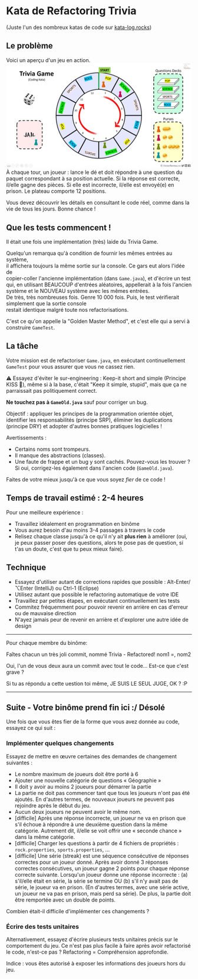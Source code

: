 # Kata de Refactoring Trivia  
(Juste l'un des nombreux katas de code sur [kata-log.rocks](https://kata-log.rocks/))

## Le problème  
Voici un aperçu d'un jeu en action.  
![Image du jeu Trivia](trivia.jpg)  
À chaque tour, un joueur : lance le dé et doit répondre à une question du paquet correspondant à sa position actuelle. Si la réponse est correcte, il/elle gagne des pièces. Si elle est incorrecte, il/elle est envoyé(e) en prison. Le plateau comporte 12 positions.

Vous devez découvrir les détails en consultant le code réel, comme dans la vie de tous les jours. Bonne chance !

## Que les tests commencent !  
Il était une fois une implémentation (très) laide du Trivia Game.

Quelqu'un remarqua qu'à condition de fournir les mêmes entrées au système,  
il affichera toujours la même sortie sur la console. Ce gars eut alors l'idée de  
copier-coller l'ancienne implémentation (dans `Game.java`), et d'écrire un test  
qui, en utilisant BEAUCOUP d'entrées aléatoires, appellerait à la fois l'ancien système et le NOUVEAU système avec les mêmes entrées.  
De très, très nombreuses fois. Genre 10 000 fois. Puis, le test vérifierait simplement que la sortie console  
restait identique malgré toute nos refactorisations.

C'est ce qu'on appelle la "Golden Master Method", et c'est elle qui a servi à construire `GameTest`.

## La tâche  
Votre mission est de refactoriser `Game.java`, en exécutant continuellement `GameTest` pour vous assurer que vous ne cassez rien.

⚠️ Essayez d'éviter le sur-engineering : Keep-it short and simple (Principe KISS 💋), même si à la base, c'était "Keep it simple, stupid", mais que ça ne parraissait pas politiquement correct.

**Ne touchez pas à `GameOld.java`** sauf pour corriger un bug.

Objectif : appliquer les principes de la programmation orientée objet, identifier les responsabilités (principe SRP), éliminer les duplications (principe DRY) et adopter d'autres bonnes pratiques logicielles !

Avertissements :  
- Certains noms sont trompeurs.  
- Il manque des abstractions (classes).  
- Une faute de frappe et un bug y sont cachés. Pouvez-vous les trouver ? Si oui, corrigez-les également dans l'ancien code (`GameOld.java`).

Faites de votre mieux jusqu'à ce que vous soyez *fier* de ce code !

## Temps de travail estimé : 2-4 heures  
Pour une meilleure expérience :  
- Travaillez idéalement en programmation en binôme  
- Vous aurez besoin d'au moins 3-4 passages à travers le code  
- Relisez chaque classe jusqu'à ce qu'il n'y ait **plus rien** à améliorer (oui, je peux passer poser des questions, alors te pose pas de question, si t'as un doute, c'est que tu peux mieux faire).

## Technique  
- Essayez d'utiliser autant de corrections rapides que possible : Alt-Enter/⌥Enter (IntelliJ) ou Ctrl-1 (Eclipse)  
- Utilisez autant que possible le refactoring automatique de votre IDE  
- Travaillez par petites étapes, en exécutant continuellement les tests  
- Commitez fréquemment pour pouvoir revenir en arrière en cas d'erreur ou de mauvaise direction  
- N'ayez jamais peur de revenir en arrière et d'explorer une autre idée de design

***
Pour chaque membre du binôme:

Faîtes chacun un très joli commit, nommé Trivia - Refactored! nom1 =, nom2

Oui, l'un de vous deux aura un commit avec tout le code... Est-ce que c'est grave ?  

Si tu as répondu a cette uestion toi même, JE SUIS LE SEUL JUGE, OK ? :P
***

## Suite - Votre binôme prend fin ici :/ Désolé

Une fois que vous êtes fier de la forme que vous avez donnée au code, essayez ce qui suit :

### Implémenter quelques changements  
Essayez de mettre en œuvre certaines des demandes de changement suivantes :  
- Le nombre maximum de joueurs doit être porté à 6  
- Ajouter une nouvelle catégorie de questions « Géographie »  
- Il doit y avoir au moins 2 joueurs pour démarrer la partie  
- La partie ne doit pas commencer tant que tous les joueurs n'ont pas été ajoutés. En d'autres termes, de nouveaux joueurs ne peuvent pas rejoindre après le début du jeu.  
- Aucun deux joueurs ne peuvent avoir le même nom.  
- [difficile] Après une réponse incorrecte, un joueur ne va en prison que s'il échoue à répondre à une deuxième question dans la même catégorie. Autrement dit, il/elle se voit offrir une « seconde chance » dans la même catégorie.  
- [difficile] Charger les questions à partir de 4 fichiers de propriétés : `rock.properties`, `sports.properties`, ...  
- [difficile] Une série (streak) est une séquence consécutive de réponses correctes pour un joueur donné. Après avoir donné 3 réponses correctes consécutives, un joueur gagne 2 points pour chaque réponse correcte suivante. Lorsqu'un joueur donne une réponse incorrecte : (a) s'il/elle était en série, la série se termine OU (b) s'il n'y avait pas de série, le joueur va en prison. (En d'autres termes, avec une série active, un joueur ne va pas en prison, mais perd sa série). De plus, la partie doit être remportée avec un double de points.

Combien était-il difficile d'implémenter ces changements ?

### Écrire des tests unitaires  
Alternativement, essayez d'écrire plusieurs tests unitaires précis sur le comportement du jeu. Ce n'est pas plus facile à faire après avoir refactorisé le code, n'est-ce pas ? Refactoring = Compréhension approfondie.

Indice : vous êtes autorisé à exposer les informations des joueurs hors du jeu.